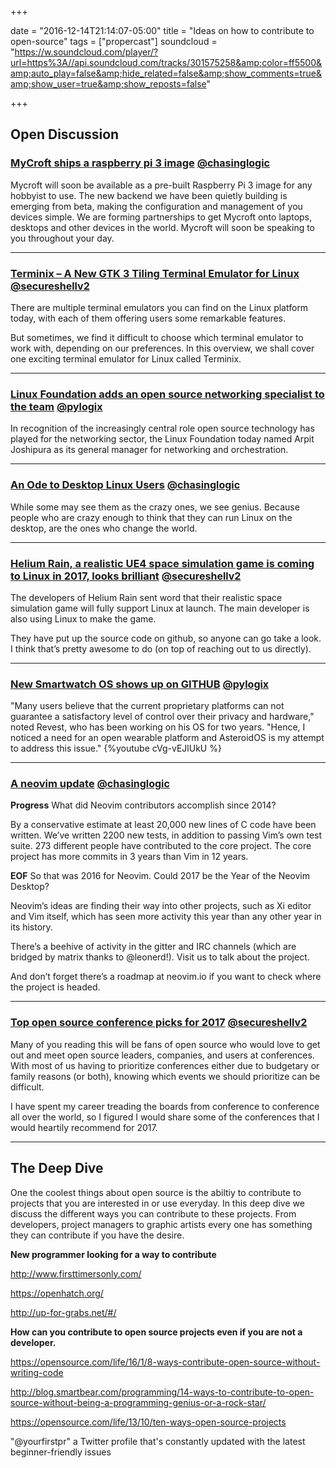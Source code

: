 +++

date = "2016-12-14T21:14:07-05:00" title = "Ideas on how to contribute to open-source" tags = ["propercast"] soundcloud = "https://w.soundcloud.com/player/?url=https%3A//api.soundcloud.com/tracks/301575258&amp;color=ff5500&amp;auto_play=false&amp;hide_related=false&amp;show_comments=true&amp;show_user=true&amp;show_reposts=false"

+++



## Open Discussion

### [MyCroft ships a raspberry pi 3 image](https://mycroft.ai/giving-thanks/) <small style="font-size: 16px">[@chasinglogic](https://twitter.com/chasinglogic)</small>

Mycroft will soon be available as a pre-built Raspberry Pi 3 image for any hobbyist to use.  The new backend we have been quietly building is emerging from beta, making the configuration and management of you devices simple.  We are forming partnerships to get Mycroft onto laptops, desktops and other devices in the world.  Mycroft will soon be speaking to you throughout your day.

---

### [Terminix – A New GTK 3 Tiling Terminal Emulator for Linux](http://www.tecmint.com/terminix-tiling-terminal-emulator-for-linux/) <small style="font-size: 16px">[@secureshellv2](https://twitter.com/secureshellv2)</small>

There are multiple terminal emulators you can find on the Linux platform today, with each of them offering users some remarkable features.

But sometimes, we find it difficult to choose which terminal emulator to work with, depending on our preferences. In this overview, we shall cover one exciting terminal emulator for Linux called Terminix.

---

### [Linux Foundation adds an open source networking specialist to the team](http://www.networkworld.com/article/3147937/linux/linux-foundation-adds-an-open-source-networking-specialist-to-the-team.html#tk.rss_opensourcesubnet) <small style="font-size: 16px">[@pylogix](https://twitter.com/pylogix)</small>

In recognition of the increasingly central role open source technology has played for the networking sector, the Linux Foundation today named Arpit Joshipura as its general manager for networking and orchestration.

---

### [An Ode to Desktop Linux Users](https://levlaz.org/an-ode-to-linux-desktop-users-everywhere/) <small style="font-size: 16px">[@chasinglogic](https://twitter.com/chasinglogic)</small>

While some may see them as the crazy ones, we see genius. Because people who are crazy enough to think that they can run Linux on the desktop, are the ones who change the world.

---

### [Helium Rain, a realistic UE4 space simulation game is coming to Linux in 2017, looks brilliant](https://www.gamingonlinux.com/articles/helium-rain-a-realistic-space-simulation-game-is-coming-to-linux-in-2017-looks-brilliant.8717) <small style="font-size: 16px">[@secureshellv2](https://twitter.com/secureshellv2)</small>

The developers of Helium Rain sent word that their realistic space simulation game will fully support Linux at launch. The main developer is also using Linux to make the game.

They have put up the source code on github, so anyone can go take a look. I think that’s pretty awesome to do (on top of reaching out to us directly).

---

### [New Smartwatch OS shows up on GITHUB](http://www.linuxinsider.com/story/84154.html?rss=1) <small style="font-size: 16px">[@pylogix](https://twitter.com/pylogix)</small>

"Many users believe that the current proprietary platforms can not guarantee a satisfactory level of control over their privacy and hardware," noted Revest, who has been working on his OS for two years. "Hence, I noticed a need for an open wearable platform and AsteroidOS is my attempt to address this issue."
{%youtube cVg-vEJlUkU %}

---

### [A neovim update](https://neovim.io/news/2016/11/) <small style="font-size: 16px">[@chasinglogic](https://twitter.com/chasinglogic)</small>


**Progress**
What did Neovim contributors accomplish since 2014?

By a conservative estimate at least 20,000 new lines of C code have been written. We’ve written 2200 new tests, in addition to passing Vim’s own test suite. 273 different people have contributed to the core project. The core project has more commits in 3 years than Vim in 12 years.

**EOF**
So that was 2016 for Neovim. Could 2017 be the Year of the Neovim Desktop?

Neovim’s ideas are finding their way into other projects, such as Xi editor and Vim itself, which has seen more activity this year than any other year in its history.

There’s a beehive of activity in the gitter and IRC channels (which are bridged by matrix thanks to @leonerd!). Visit us to talk about the project.

And don’t forget there’s a roadmap at neovim.io if you want to check where the project is headed.

---

### [Top open source conference picks for 2017](https://opensource.com/article/16/12/2017-top-open-source-conference-picks) <small style="font-size: 16px">[@secureshellv2](https://twitter.com/secureshellv2)</small>

Many of you reading this will be fans of open source who would love to get out and meet open source leaders, companies, and users at conferences. With most of us having to prioritize conferences either due to budgetary or family reasons (or both), knowing which events we should prioritize can be difficult.

I have spent my career treading the boards from conference to conference all over the world, so I figured I would share some of the conferences that I would heartily recommend for 2017.

---

## The Deep Dive

One the coolest things about open source is the abiltiy to contribute to projects that you are interested in or use everyday. In this deep dive we discuss the different ways you can contribute to these projects. From developers, project managers to graphic artists every one has something they can contribute if you have the desire. 

**New programmer looking for a way to contribute** 

http://www.firsttimersonly.com/

https://openhatch.org/

http://up-for-grabs.net/#/


**How can you contribute to open source projects even if you are not a developer.** 

https://opensource.com/life/16/1/8-ways-contribute-open-source-without-writing-code

http://blog.smartbear.com/programming/14-ways-to-contribute-to-open-source-without-being-a-programming-genius-or-a-rock-star/

https://opensource.com/life/13/10/ten-ways-open-source-projects

"@yourfirstpr" a Twitter profile that's constantly updated with the latest beginner-friendly issues


